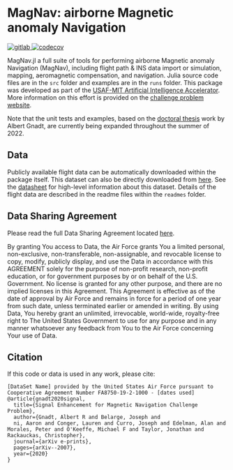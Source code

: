 # MagNav: airborne Magnetic anomaly Navigation

<p align="left">
    <a href="https://gitlab.com/gnadt/MagNav.jl/-/jobs">
        <img src="https://gitlab.com/gnadt/MagNav.jl/badges/master/pipeline.svg" title="gitlab">
    </a>
    <a href="https://app.codecov.io/gh/MIT-AI-Accelerator/MagNav.jl">
        <img src="https://codecov.io/gh/MIT-AI-Accelerator/MagNav.jl/branch/master/graph/badge.svg" title="codecov">
    </a>
</p>

<!-- https://gnadt.gitlab.io/MagNav.jl/ -->
<!-- https://github.com/pkofod/QuantileRegressions.jl/blob/master/.travis.yml -->

MagNav.jl a full suite of tools for performing airborne Magnetic anomaly Navigation (MagNav), including flight path & INS data import or simulation, mapping, aeromagnetic compensation, and navigation. Julia source code files are in the `src` folder and examples are in the `runs` folder. This package was developed as part of the [USAF-MIT Artificial Intelligence Accelerator](https://aia.mit.edu/). More information on this effort is provided on the [challenge problem website](https://magnav.mit.edu/).

Note that the unit tests and examples, based on the [doctoral thesis](https://www.dropbox.com/s/forort8b6ilpi8j/Gnadt_Thesis.pdf) work by Albert Gnadt, are currently being expanded throughout the summer of 2022.

## Data

Publicly available flight data can be automatically downloaded within the package itself. This dataset can also be directly downloaded from [here](https://doi.org/10.5281/zenodo.4271803). See the [datasheet](https://github.com/MIT-AI-Accelerator/MagNav.jl/blob/master/readmes/datasheet_sgl_2020_train.pdf) for high-level information about this dataset. Details of the flight data are described in the readme files within the `readmes` folder.

## Data Sharing Agreement

Please read the full Data Sharing Agreement located [here](https://github.com/MIT-AI-Accelerator/MagNav.jl/blob/master/readmes/DATA_SHARING_AGREEMENT.md).

By granting You access to Data, the Air Force grants You a limited personal, non-exclusive, non-transferable, non-assignable, and revocable license to copy, modify, publicly display, and use the Data in accordance with this AGREEMENT solely for the purpose of non-profit research, non-profit education, or for government purposes by or on behalf of the U.S. Government. No license is granted for any other purpose, and there are no implied licenses in this Agreement. This Agreement is effective as of the date of approval by Air Force and remains in force for a period of one year from such date, unless terminated earlier or amended in writing. By using Data, You hereby grant an unlimited, irrevocable, world-wide, royalty-free right to The United States Government to use for any purpose and in any manner whatsoever any feedback from You to the Air Force concerning Your use of Data.

## Citation

If this code or data is used in any work, please cite:

```
[DataSet Name] provided by the United States Air Force pursuant to Cooperative Agreement Number FA8750-19-2-1000 - [dates used]
@article{gnadt2020signal,
  title={Signal Enhancement for Magnetic Navigation Challenge Problem},
  author={Gnadt, Albert R and Belarge, Joseph and 
  ni, Aaron and Conger, Lauren and Curro, Joseph and Edelman, Alan and Morales, Peter and O'Keeffe, Michael F and Taylor, Jonathan and Rackauckas, Christopher},
  journal={arXiv e-prints},
  pages={arXiv--2007},
  year={2020}
}
```
